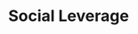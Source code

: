 ---
layout: firm_page
title: "Social Leverage"
id: "socialleverage.com"
permalink: "/socialleveragesocialleverage.com/"
website: "https://www.socialleverage.com"
offices: "Scottsdale (United States)"
investment_stages: "Seed, Series A"
portfolio_companies: "1Sharpe Ventures, 6MV, CoFound Partners, Crossbeam Venture Partners, Garuda Ventures, Infinity Ventures, Meridian Street, Twelve Below, BlockTower Capital, Sheva, Cadenza Ventures, Swift Ventures, M]X[V, R-Squared Ventures, Everywhere, Hash3, Multicoin Capital, Rief Ventures, Heirloom, Archive Intel, beehiiv, Birdwatch, Bosslife, Commonwealth, DSTNC, Equabli, FinChat, FREC, Gemini Sports Analytics, Grass Clippings, gtm.gg, Heliose, Pricing Culture, Construct CRM, Punchup, Ribbon, Seeds Investor, Surfboard, Stream, Tixologi, 11thEstate, 1upHealth, Alpaca, Carpay, Flare, Gotrade, Koyfin, Logixboard, Manscaped, Nayya, Payitoff, Rally Rd., robinhealthcare, SecFi, sequel.io, StayTuned, Walla, Zingeroo, Anyone Home, ApplePie Capital, BetFully, Beyond, Civic, CommLoan, Even Financial, The FORWARD Platform, Kustomer, Narvar, ProducePay, Robinhood, Sapho, SkySelect, Spark Finance, Stackin', Validately, Virgin Mega USA, Wag!, Apptentive, Bitium, Blayze, ChartIQ, Crowdability, DataFox, Distil Networks, Email Copilot, Joist, Little Bird, MobileDevHQ, mParticle, NoRedInk, OnTheGo Platforms, Orchard Platform, Shippable, Shoefitr, Street Contxt, Videolicious"
portfolio_link: "https://www.socialleverage.com/portfolio"
investment_markets: "Fintech, Consumer, Enterprise SaaS"
founded_year: "2009"
description: "Social Leverage is an early-stage seed investment fund partnering with exceptional entrepreneurs. They bring entrepreneurial expertise, relationships, and marketing experience to promising technology companies, focusing on founders with deep domain experience and teams with a history of working together."
linkedin: "https://www.linkedin.com/company/socialleverage"
twitter: "http://twitter.com/socialleverage"
instagram: ""
team_page: "https://www.socialleverage.com/team"
investor_type: "Venture Capital, Micro VC"
crunchbase: "https://www.crunchbase.com/organization/social-leverage"
pitchbook: "https://pitchbook.com/profiles/investor/51468-94"

# SEO Optimization
meta_title: "Social Leverage - VC Firm - projectstartups.com"
meta_description: "Social Leverage, Social Leverage is an early-stage seed investment fund partnering with exceptional entrepreneurs. They bring entrepreneurial expertise, relationships,..."
meta_keywords: "Social Leverage, Fintech, Consumer, Enterprise SaaS, VC firm, venture capital, startup investor, projectstartups.com"
canonical_url: "https://vc.projectstartups.com/socialleveragesocialleverage.com/"
---